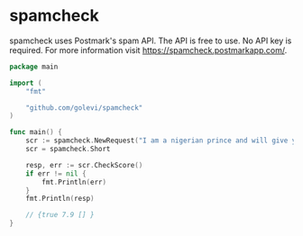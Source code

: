 # spamcheck

spamcheck uses Postmark's spam API. The API is free to use. No API key is
required. For more information visit https://spamcheck.postmarkapp.com/.

```go
package main

import (
	"fmt"

	"github.com/golevi/spamcheck"
)

func main() {
    scr := spamcheck.NewRequest("I am a nigerian prince and will give you $1 million")
    scr = spamcheck.Short

	resp, err := scr.CheckScore()
	if err != nil {
		fmt.Println(err)
	}
    fmt.Println(resp)

    // {true 7.9 [] }
}
```
